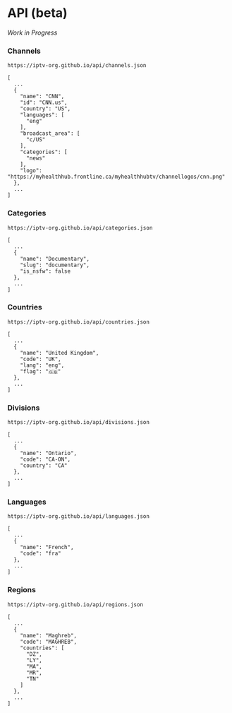 # API (beta)

_Work in Progress_

### Channels

```
https://iptv-org.github.io/api/channels.json
```

```
[
  ...
  {
    "name": "CNN",
    "id": "CNN.us",
    "country": "US",
    "languages": [
      "eng"
    ],
    "broadcast_area": [
      "c/US"
    ],
    "categories": [
      "news"
    ],
    "logo": "https://myhealthhub.frontline.ca/myhealthhubtv/channellogos/cnn.png"
  },
  ...
]
```

### Categories

```
https://iptv-org.github.io/api/categories.json
```

```
[
  ...
  {
    "name": "Documentary",
    "slug": "documentary",
    "is_nsfw": false
  },
  ...
]
```

### Countries

```
https://iptv-org.github.io/api/countries.json
```

```
[
  ...
  {
    "name": "United Kingdom",
    "code": "UK",
    "lang": "eng",
    "flag": "🇬🇧"
  },
  ...
]
```

### Divisions

```
https://iptv-org.github.io/api/divisions.json
```

```
[
  ...
  {
    "name": "Ontario",
    "code": "CA-ON",
    "country": "CA"
  },
  ...
]
```

### Languages

```
https://iptv-org.github.io/api/languages.json
```

```
[
  ...
  {
    "name": "French",
    "code": "fra"
  },
  ...
]
```

### Regions

```
https://iptv-org.github.io/api/regions.json
```

```
[
  ...
  {
    "name": "Maghreb",
    "code": "MAGHREB",
    "countries": [
      "DZ",
      "LY",
      "MA",
      "MR",
      "TN"
    ]
  },
  ...
]
```
